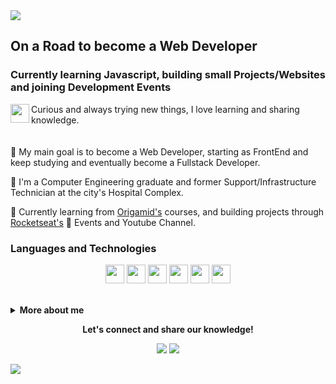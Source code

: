 <img src="https://github.com/leovdn/leovdn/raw/master/hero-image-header.png">
 
## On a Road to become a Web Developer
### Currently learning Javascript, building small Projects/Websites and joining Development Events
<img align="left" width="30" height="30" src="https://image.flaticon.com/icons/svg/950/950018.svg">

Curious and always trying new things, I love learning and sharing knowledge. 
<br><br><br>
:dart: My main goal is to become a Web Developer, starting as FrontEnd and keep studying and eventually become a Fullstack Developer.

:office: I'm a Computer Engineering graduate and former Support/Infrastructure Technician at the city's Hospital Complex.

:book: Currently learning from <a href="https://www.origamid.com/cursos/">Origamid's</a> courses, and building projects through <a href="https://github.com/Rocketseat">Rocketseat's</a> :rocket: Events and Youtube Channel. 

### Languages and Technologies
<p align="center">
<img width="30" height="30" src="https://image.flaticon.com/icons/svg/919/919827.svg"> 
<img width="30" height="30" src="https://image.flaticon.com/icons/svg/919/919826.svg">
<img width="30" height="30" src="https://image.flaticon.com/icons/svg/919/919828.svg">
<img width="30" height="30" src="https://image.flaticon.com/icons/svg/919/919853.svg">
<img width="30" height="30" src="https://image.flaticon.com/icons/svg/919/919825.svg">
<img width="30" height="30" src="https://image.flaticon.com/icons/svg/919/919831.svg">
</p>

<br>
 
<details> 
 <summary><b>More about me</b></summary>
 
- Appointed by the IT Coordinator to become a Systems Analyst, but due to Covid-19's outbreak decided to resign and change fields to become a Developer;
- :video_game: A geek/nerd who absolutely loves Gaming  and watching Anime ;
 
[![Leovdn's github stats](https://github-readme-stats.vercel.app/api?username=leovdn)](https://github.com/leovdn/github-readme-stats)
<br><br>
![Profile views](https://gpvc.arturio.dev/leovdn)  

</details>

<p align="center">
  <strong>Let's connect and share our knowledge!</strong>
 <p align="center">
  <a href="https://www.linkedin.com/in/leovdn" alt="LinkedIn"><img src="https://img.shields.io/badge/-LinkedIn-blue?style=flat-square&logo=Linkedin&logoColor=white&link=https://www.linkedin.com/in/leovdn"></a>  
  <a href="mailto:leo.vdn@gmail.com" alt="Email"><img src="https://img.shields.io/badge/-Gmail-c14438?style=flat-square&logo=Gmail&logoColor=white&link=mailto:leo.vdn@gmail.com"></a>  
  </p>
</p>
 
<img src="https://github.com/leovdn/leovdn/raw/master/hero-image-footer.png">

